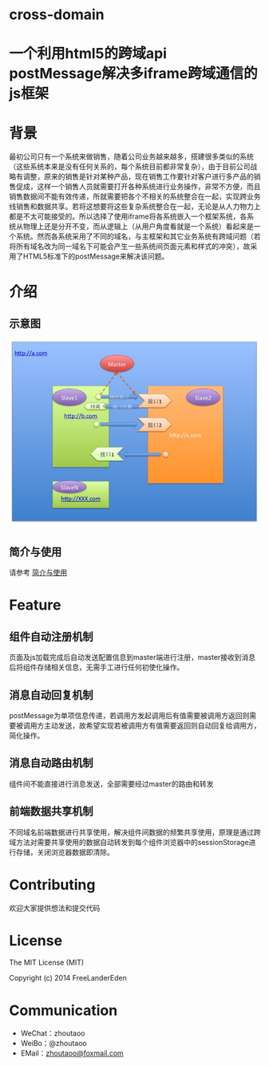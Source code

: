 cross-domain
============

# 一个利用html5的跨域api postMessage解决多iframe跨域通信的js框架

# 背景
最初公司只有一个系统来做销售，随着公司业务越来越多，搭建很多类似的系统（这些系统本来是没有任何关系的，每个系统目前都非常复杂），由于目前公司战略有调整，原来的销售是针对某种产品，现在销售工作要针对客户进行多产品的销售促成，这样一个销售人员就需要打开各种系统进行业务操作，非常不方便，而且销售数据间不能有效传递，所就需要把各个不相关的系统整合在一起，实现跨业务线销售和数据共享。若将这想要将这些复杂系统整合在一起，无论是从人力物力上都是不太可能接受的。所以选择了使用iframe将各系统嵌入一个框架系统，各系统从物理上还是分开不变，而从逻辑上（从用户角度看就是一个系统）看起来是一个系统。然而各系统采用了不同的域名，与主框架和其它业务系统有跨域问题（若将所有域名改为同一域名下可能会产生一些系统间页面元素和样式的冲突），故采用了HTML5标准下的postMessage来解决该问题。
# 介绍
## 示意图
![image](https://raw.githubusercontent.com/FreeLanderEden/cross-domain/master/example/principle.jpg)
## 简介与使用
请参考 [简介与使用](https://segmentfault.com/a/1190000015435530)
# Feature
## 组件自动注册机制
页面及js加载完成后自动发送配置信息到master端进行注册，master接收到消息后将组件存储相关信息，无需手工进行任何初使化操作。
## 消息自动回复机制
postMessage为单项信息传递，若调用方发起调用后有值需要被调用方返回则需要被调用方主动发送，故希望实现若被调用方有值需要返回则自动回复给调用方，简化操作。
## 消息自动路由机制
组件间不能直接进行消息发送，全部需要经过master的路由和转发
## 前端数据共享机制
不同域名前端数据进行共享使用，解决组件间数据的频繁共享使用，原理是通过跨域方法对需要共享使用的数据自动转发到每个组件浏览器中的sessionStorage进行存储，关闭浏览器数据即清除。
# Contributing
欢迎大家提供想法和提交代码
# License
The MIT License (MIT)

Copyright (c) 2014 FreeLanderEden
# Communication
* WeChat：zhoutaoo
* WeiBo：@zhoutaoo
* EMail：zhoutaoo@foxmail.com